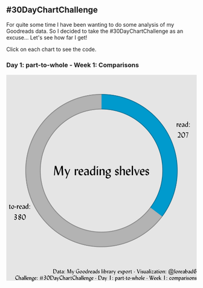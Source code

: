 ## #30DayChartChallenge

For quite some time I have been wanting to do some analysis of my Goodreads data. So I decided to take the #30DayChartChallenge as an excuse...
Let's see how far I get!

Click on each chart to see the code.

### Day 1: part-to-whole - Week 1: Comparisons
[![](charts/day_1.png)](R/day_1_part-to-whole.R)
